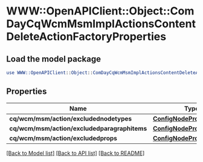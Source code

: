 # WWW::OpenAPIClient::Object::ComDayCqWcmMsmImplActionsContentDeleteActionFactoryProperties

## Load the model package
```perl
use WWW::OpenAPIClient::Object::ComDayCqWcmMsmImplActionsContentDeleteActionFactoryProperties;
```

## Properties
Name | Type | Description | Notes
------------ | ------------- | ------------- | -------------
**cq/wcm/msm/action/excludednodetypes** | [**ConfigNodePropertyArray**](ConfigNodePropertyArray.md) |  | [optional] 
**cq/wcm/msm/action/excludedparagraphitems** | [**ConfigNodePropertyArray**](ConfigNodePropertyArray.md) |  | [optional] 
**cq/wcm/msm/action/excludedprops** | [**ConfigNodePropertyArray**](ConfigNodePropertyArray.md) |  | [optional] 

[[Back to Model list]](../README.md#documentation-for-models) [[Back to API list]](../README.md#documentation-for-api-endpoints) [[Back to README]](../README.md)


